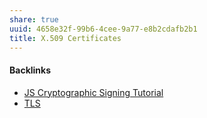 ```yaml
---
share: true
uuid: 4658e32f-99b6-4cee-9a77-e8b2cdafb2b1
title: X.509 Certificates
---
```

#### Backlinks

* [JS Cryptographic Signing Tutorial](/be82e67e-13f4-4c86-b3ec-b32852c54e2b)
* [TLS](/017fa480-0484-452c-9144-3b34b3ad6c37)